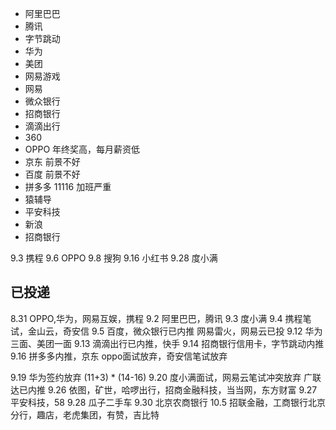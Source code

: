 - 阿里巴巴
- 腾讯
- 字节跳动
- 华为
- 美团
- 网易游戏
- 网易
- 微众银行
- 招商银行
- 滴滴出行
- 360
- OPPO   年终奖高，每月薪资低
- 京东   前景不好
- 百度   前景不好
- 拼多多 11116 加班严重
- 猿辅导 
- 平安科技
- 新浪
- 招商银行

9.3 携程
9.6 OPPO
9.8 搜狗
9.16 小红书
9.28 度小满

## 已投递
8.31 OPPO,华为，网易互娱，携程
9.2 阿里巴巴，腾讯
9.3 度小满
9.4 携程笔试，金山云，奇安信
9.5 百度，微众银行已内推
网易雷火，网易云已投
9.12 华为三面、美团一面
9.13 滴滴出行已内推，快手
9.14 招商银行信用卡，字节跳动内推
9.16 拼多多内推，京东             oppo面试放弃，奇安信笔试放弃

9.19                            华为签约放弃 (11+3) * (14-16)
9.20                            度小满面试，网易云笔试冲突放弃
广联达已内推
9.26 依图，矿世，哈啰出行，招商金融科技，当当网，东方财富
9.27 平安科技，58
9.28 瓜子二手车
9.30 北京农商银行
10.5 招联金融，工商银行北京分行，趣店，老虎集团，有赞，吉比特




